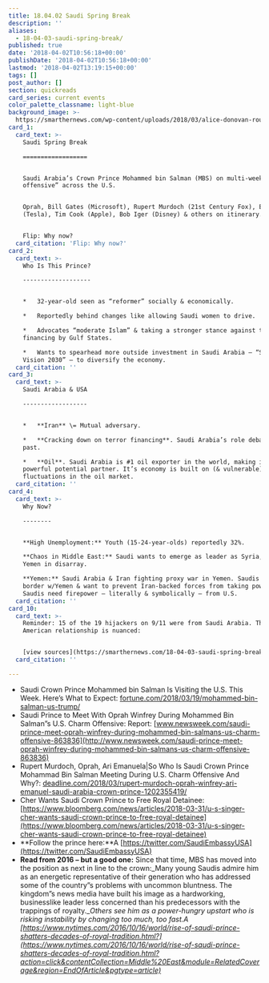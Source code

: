 ```yaml
---
title: 18.04.02 Saudi Spring Break
description: ''
aliases:
  - 18-04-03-saudi-spring-break/
published: true
date: '2018-04-02T10:56:18+00:00'
publishDate: '2018-04-02T10:56:18+00:00'
lastmod: '2018-04-02T13:19:15+00:00'
tags: []
post_author: []
section: quickreads
card_series: current events
color_palette_classname: light-blue
background_image: >-
  https://smarthernews.com/wp-content/uploads/2018/03/alice-donovan-rouse-74481-unsplash-scaled.jpg
card_1:
  card_text: >-
    Saudi Spring Break

    ==================


    Saudi Arabia’s Crown Prince Mohammed bin Salman (MBS) on multi-week “charm
    offensive” across the U.S.


    Oprah, Bill Gates (Microsoft), Rupert Murdoch (21st Century Fox), Elon Musk
    (Tesla), Tim Cook (Apple), Bob Iger (Disney) & others on itinerary.


    Flip: Why now?
  card_citation: 'Flip: Why now?'
card_2:
  card_text: >-
    Who Is This Prince?

    -------------------


    *   32-year-old seen as “reformer” socially & economically.

    *   Reportedly behind changes like allowing Saudi women to drive.

    *   Advocates “moderate Islam” & taking a stronger stance against terror
    financing by Gulf States.

    *   Wants to spearhead more outside investment in Saudi Arabia – “Saudi
    Vision 2030” – to diversify the economy.
  card_citation: ''
card_3:
  card_text: >-
    Saudi Arabia & USA

    ------------------


    *   **Iran** \= Mutual adversary.

    *   **Cracking down on terror financing**. Saudi Arabia’s role debated in
    past.

    *   **Oil**. Saudi Arabia is #1 oil exporter in the world, making it a
    powerful potential partner. It’s economy is built on (& vulnerable) to
    fluctuations in the oil market.
  card_citation: ''
card_4:
  card_text: >-
    Why Now?

    --------


    **High Unemployment:** Youth (15-24-year-olds) reportedly 32%.  

    **Chaos in Middle East:** Saudi wants to emerge as leader as Syria, Iraq,
    Yemen in disarray.  

    **Yemen:** Saudi Arabia & Iran fighting proxy war in Yemen. Saudis share
    border w/Yemen & want to prevent Iran-backed forces from taking power.
    Saudis need firepower – literally & symbolically – from U.S.
  card_citation: ''
card_10:
  card_text: >-
    Reminder: 15 of the 19 hijackers on 9/11 were from Saudi Arabia. The Saudi &
    American relationship is nuanced:


    [view sources](https://smarthernews.com/18-04-03-saudi-spring-break/)
  card_citation: ''

---
```

*   Saudi Crown Prince Mohammed bin Salman Is Visiting the U.S. This Week. Here’s What to Expect: [fortune.com/2018/03/19/mohammed-bin-salman-us-trump/](http://fortune.com/2018/03/19/mohammed-bin-salman-us-trump/)
*   Saudi Prince to Meet With Oprah Winfrey During Mohammed Bin Salman”s U.S. Charm Offensive: Report: [www.newsweek.com/saudi-prince-meet-oprah-winfrey-during-mohammed-bin-salmans-us-charm-offensive-863836](http://www.newsweek.com/saudi-prince-meet-oprah-winfrey-during-mohammed-bin-salmans-us-charm-offensive-863836)
*   Rupert Murdoch, Oprah, Ari Emanuela|So Who Is Saudi Crown Prince Mohammad Bin Salman Meeting During U.S. Charm Offensive And Why?: [deadline.com/2018/03/rupert-murdoch-oprah-winfrey-ari-emanuel-saudi-arabia-crown-prince-1202355419/](http://deadline.com/2018/03/rupert-murdoch-oprah-winfrey-ari-emanuel-saudi-arabia-crown-prince-1202355419/)
*   Cher Wants Saudi Crown Prince to Free Royal Detainee: [https://www.bloomberg.com/news/articles/2018-03-31/u-s-singer-cher-wants-saudi-crown-prince-to-free-royal-detainee](https://www.bloomberg.com/news/articles/2018-03-31/u-s-singer-cher-wants-saudi-crown-prince-to-free-royal-detainee)
*   **Follow the prince here:**A [https://twitter.com/SaudiEmbassyUSA](https://twitter.com/SaudiEmbassyUSA)
*   **Read from 2016 – but a good one:** Since that time, MBS has moved into the position as next in line to the crown:_Many young Saudis admire him as an energetic representative of their generation who has addressed some of the country”s problems with uncommon bluntness. The kingdom”s news media have built his image as a hardworking, businesslike leader less concerned than his predecessors with the trappings of royalty.__Others see him as a power-hungry upstart who is risking instability by changing too much, too fast.A [https://www.nytimes.com/2016/10/16/world/rise-of-saudi-prince-shatters-decades-of-royal-tradition.html?](https://www.nytimes.com/2016/10/16/world/rise-of-saudi-prince-shatters-decades-of-royal-tradition.html?action=click&contentCollection=Middle%20East&module=RelatedCoverage&region=EndOfArticle&pgtype=article)_
